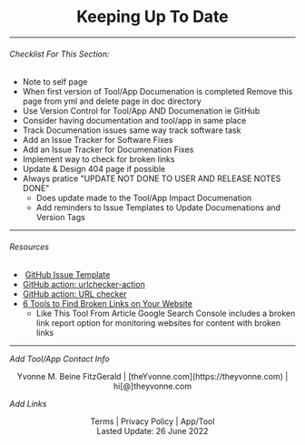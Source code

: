 
<h1 align="center">Keeping Up To Date</h1>

---

###### _Checklist For This Section:_  

- Note to self page 
- When first version of Tool/App Documenation is completed Remove this page from yml and delete page in doc directory
- Use Version Control for Tool/App AND Documenation  ie GitHub
- Consider having documentation and tool/app in same place
- Track Documenation issues same way track software task
- Add an Issue Tracker for Software Fixes
- Add an Issue Tracker for Documenation Fixes
- Implement way to check for broken links
- Update & Design 404 page if possible
- Always pratice "UPDATE NOT DONE TO USER AND RELEASE NOTES DONE"
    - Does update made to the Tool/App Impact Documenation
    - Add reminders to Issue Templates to Update Documenations and Version Tags




---
###### Resources
-  [GitHub Issue Template](https://docs.github.com/en/communities/using-templates-to-encourage-useful-issues-and-pull-requests/configuring-issue-templates-for-your-repository) 
-   [GitHub action: urlchecker-action](https://github.com/marketplace/actions/urlchecker-action)
-   [GitHub action: URL checker](https://github.com/marketplace/actions/url-checker)
- [6 Tools to Find Broken Links on Your Website](https://www.outlookstudios.com/tools-to-find-broken-links-on-your-website/) 
    - Like This Tool From Article Google Search Console  includes a broken link report option for monitoring websites for content with broken links

---
_Add Tool/App Contact Info_
<center>Yvonne M. Beine FitzGerald | [theYvonne.com](https://theyvonne.com) | hi[@]theyvonne.com </center>  

_Add Links_

<center>Terms | Privacy Policy | App/Tool </center>

<center>Lasted Update: 26 June 2022 </center>

